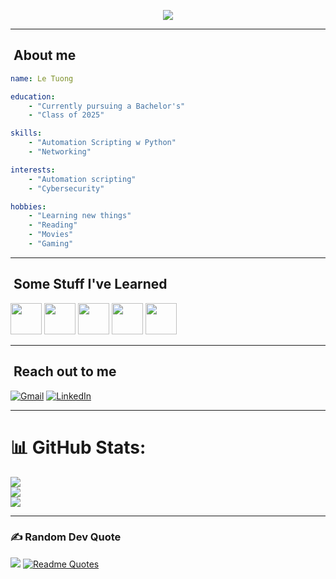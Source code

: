 <p align="center">
  <img src="https://capsule-render.vercel.app/api?text=Hello%20There&animation=fadeIn&type=cylinder&color=auto&height=100&fontSize=50&fontAlignY=65&theme=tokyonight"/>
</p>

---

<h2>&nbsp;About me</h2>

```yaml
name: Le Tuong

education:
    - "Currently pursuing a Bachelor's"
    - "Class of 2025"

skills:
    - "Automation Scripting w Python"
    - "Networking"

interests:
    - "Automation scripting"
    - "Cybersecurity"

hobbies:
    - "Learning new things"
    - "Reading"
    - "Movies"
    - "Gaming"
```

---

<h2>&nbsp;Some Stuff I've Learned</h2>
<p align="left">
    <img src="https://cdn.jsdelivr.net/gh/devicons/devicon/icons/c/c-original.svg" width="50" height="50"/>
    <img src="https://cdn.jsdelivr.net/gh/devicons/devicon/icons/python/python-original-wordmark.svg" width="50" height="50"/>
    <img src="https://cdn.jsdelivr.net/gh/devicons/devicon/icons/bash/bash-original.svg" width="50" height="50"/>
    <img src="https://cdn.jsdelivr.net/gh/devicons/devicon/icons/mysql/mysql-original-wordmark.svg" width="50" height="50"/>
    <img src="https://cdn.jsdelivr.net/gh/devicons/devicon/icons/linux/linux-original.svg" width="50" height="50"/>
</p>

---
<h2>&nbsp;Reach out to me</h2>

[![Gmail](https://img.shields.io/badge/Gmail-%23EA4335.svg?logo=Gmail&logoColor=white)](mailto:lewallzzz1005@gmail.com) [![LinkedIn](https://img.shields.io/badge/LinkedIn-%230077B5.svg?logo=linkedin&logoColor=white)]([https://linkedin.com/in/nam-nguyen-binh](https://www.linkedin.com/in/le-lam-tuong-335484259/))

---
# 📊 GitHub Stats:
![](https://github-readme-stats.vercel.app/api?username=Lewall-theart&theme=monokai&hide_border=false&include_all_commits=true&count_private=true)<br/>
![](https://github-readme-streak-stats.herokuapp.com/?user=Lewall-theart&theme=monokai&hide_border=false)<br/>
![](https://github-readme-stats.vercel.app/api/top-langs/?username=Lewall-theart&theme=monokai&hide_border=false&include_all_commits=true&count_private=true&layout=compact)

---
### ✍️ Random Dev Quote
![](https://quotes-github-readme.vercel.app/api?type=horizontal&theme=tokyonight&border=true)
[![Readme Quotes](https://github-readme-cyber-quotes.vercel.app/api?type=horizontal&theme=tokyonight&border=true)](https://github.com/hackelite01/github-readme-cyber-quotes)
